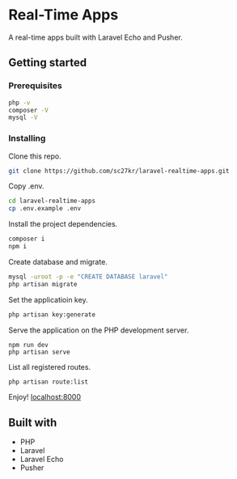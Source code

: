 # Real-Time Apps

A real-time apps built with Laravel Echo and Pusher.

## Getting started

### Prerequisites
```bash
php -v
composer -V
mysql -V
```

### Installing

Clone this repo.

```bash
git clone https://github.com/sc27kr/laravel-realtime-apps.git
```

Copy .env.

```bash
cd laravel-realtime-apps
cp .env.example .env
```

Install the project dependencies.

```bash
composer i
npm i
```

Create database and migrate.

```bash
mysql -uroot -p -e "CREATE DATABASE laravel"
php artisan migrate
```

Set the applicatioin key.

```bash
php artisan key:generate
```

Serve the application on the PHP development server.

```
npm run dev
php artisan serve
```

List all registered routes.

```bash
php artisan route:list
```

Enjoy! [localhost:8000](http://localhost:8000/)

## Built with

* PHP
* Laravel
* Laravel Echo
* Pusher
